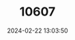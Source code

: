 ---
title: "10607"
category: "Hylopetes spadiceus"
draft: false
date: 2024-02-22 13:03:50
languages:
  English: ["Red-cheeked Flying Squirrel"]
---